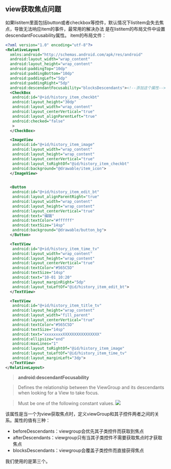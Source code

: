 ## view获取焦点问题

如果listitem里面包括button或者checkbox等控件，默认情况下listitem会失去焦点，导致无法响应item的事件，最常用的解决办法
是在listitem的布局文件中设置descendantFocusability属性。
item的布局文件：
```xml
<?xml version="1.0" encoding="utf-8"?>
<RelativeLayout
  xmlns:android="http://schemas.android.com/apk/res/android"
  android:layout_width="wrap_content"
  android:layout_height="wrap_content"
  android:paddingTop="10dp"
  android:paddingBottom="10dp"
  android:paddingLeft="5dp"
  android:paddingRight="5dp"
  android:descendantFocusability="blocksDescendants"><!--添加这个属性-->
  <CheckBox
   android:id="@+id/history_item_checkbt"
   android:layout_height="30dp"
   android:layout_width="wrap_content"
   android:layout_centerVertical="true"
   android:layout_alignParentLeft="true"
   android:checked="false"
   >
  </CheckBox>

  <ImageView
   android:id="@+id/history_item_image"
   android:layout_width="wrap_content"
   android:layout_height="wrap_content"
   android:layout_centerVertical="true"
   android:layout_toRightOf="@id/history_item_checkbt"
   android:background="@drawable/item_icon">
  </ImageView>

  
  <Button
   android:id="@+id/history_item_edit_bt"
   android:layout_alignParentRight="true"
   android:layout_width="wrap_content"
   android:layout_height="wrap_content"
   android:layout_centerVertical="true"
   android:text="编辑"
   android:textColor="#ffffff"
   android:textSize="14sp"
   android:background="@drawable/button_bg">
  </Button>

  <TextView
   android:id="@+id/history_item_time_tv"
   android:layout_width="wrap_content"
   android:layout_height="wrap_content"
   android:layout_centerVertical="true"
   android:textColor="#565C5D"
   android:textSize="14sp"
   android:text="10-01 10:20"
   android:layout_marginRight="5dp"
   android:layout_toLeftOf="@id/history_item_edit_bt">
  </TextView>

  <TextView
   android:id="@+id/history_item_title_tv"
   android:layout_height="wrap_content"
   android:layout_width="fill_parent"
   android:layout_centerVertical="true"
   android:textColor="#565C5D"
   android:textSize="14sp"
   android:text="xxxxxxxxXXXXXXXXXXXXXXXX"
   android:ellipsize="end"
   android:maxLines="1"
   android:layout_toRightOf="@id/history_item_image"
   android:layout_toLeftOf="@id/history_item_time_tv"
   android:layout_marginLeft="3dp">
  </TextView>
</RelativeLayout>
```

> **android:descendantFocusability**

> Defines the relationship between the ViewGroup and its descendants when looking for a View to take focus.

> Must be one of the following constant values.
![](http://img.my.csdn.net/uploads/201210/17/1350460358_5684.jpg)

该属性是当一个为view获取焦点时，定义viewGroup和其子控件两者之间的关系。属性的值有三种：
* beforeDescendants：viewgroup会优先其子类控件而获取到焦点
* afterDescendants：viewgroup只有当其子类控件不需要获取焦点时才获取焦点
* blocksDescendants：viewgroup会覆盖子类控件而直接获得焦点

我们使用的是第三个。